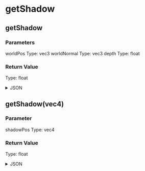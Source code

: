 # getShadow

## getShadow

### Parameters

worldPos
  Type: vec3
worldNormal
  Type: vec3
depth
  Type: float

### Return Value

  Type: float

<details><summary>JSON</summary>

```
{
  "Type": "getShadow",
  "Name": "getShadow",
  "Category": 1,
  "InputPins": [
    {
      "Connection": null,
      "Id": "worldPos",
      "Type": "vec3"
    },
    {
      "Connection": null,
      "Id": "worldNormal",
      "Type": "vec3"
    },
    {
      "Connection": null,
      "Id": "depth",
      "Type": "float"
    }
  ],
  "OutputPins": [
    {
      "Id": "",
      "Type": "float"
    }
  ]
}
```

</details>

## getShadow(vec4)

### Parameter

shadowPos
  Type: vec4

### Return Value

  Type: float

<details><summary>JSON</summary>

```
{
  "Type": "getShadow(vec4)",
  "Name": "getShadow(vec4)",
  "Category": 1,
  "InputPins": [
    {
      "Connection": null,
      "Id": "shadowPos",
      "Type": "vec4"
    }
  ],
  "OutputPins": [
    {
      "Id": "",
      "Type": "float"
    }
  ]
}
```

</details>

